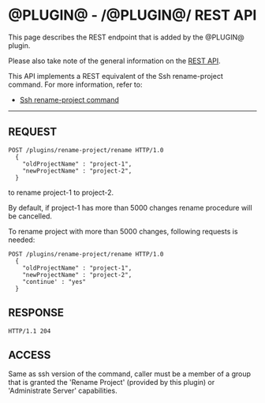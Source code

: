 @PLUGIN@ - /@PLUGIN@/ REST API
===================================

This page describes the REST endpoint that is added by the @PLUGIN@
plugin.

Please also take note of the general information on the
[REST API](../../../Documentation/rest-api.html).

This API implements a REST equivalent of the Ssh rename-project command.
For more information, refer to:
* [Ssh rename-project command](cmd-rename.md)
------------------------------------------

REQUEST
-------
```
POST /plugins/rename-project/rename HTTP/1.0
  {
    "oldProjectName" : "project-1",
    "newProjectName" : "project-2",
  }
```
to rename project-1 to project-2.

By default, if project-1 has more than 5000 changes rename procedure will be cancelled.

To rename project with more than 5000 changes, following requests is needed:
```
POST /plugins/rename-project/rename HTTP/1.0
  {
    "oldProjectName" : "project-1",
    "newProjectName" : "project-2",
    "continue' : "yes"
  }
```

RESPONSE
--------
```
HTTP/1.1 204
```

ACCESS
------
Same as ssh version of the command, caller must be a member of a group that is granted the
'Rename Project' (provided by this plugin) or 'Administrate Server' capabilities.